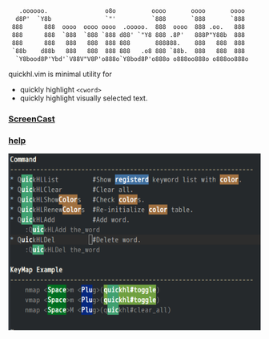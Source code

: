        .oooooo.                o8o          oooo       oooo       oooo  
      d8P'  `Y8b               `"'          `888       `888       `888  
     888      888  oooo  oooo oooo  .ooooo.  888  oooo  888 .oo.   888  
     888      888  `888  `888 `888 d88' `"Y8 888 .8P'   888P"Y88b  888
     888      888   888   888  888 888       888888.    888   888  888  
     `88b    d88b   888   888  888 888   .o8 888 `88b.  888   888  888  
      `Y8bood8P'Ybd'`V88V"V8P'o888o`Y8bod8P'o888o o888oo888o o888oo888o

quickhl.vim is minimal utility for

* quickly highlight `<cword>`
* quickly highlight visually selected text.

### [ScreenCast](http://www.youtube.com/watch?v=W_XJlTbuoyI)
### [help](https://github.com/t9md/vim-quickhl/blob/master/doc/quickhl.txt)

![quickhl.png](https://github.com/t9md/t9md/raw/master/img/quickhl.png)

